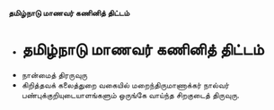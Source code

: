 **தமிழ்நாடு மாணவர் கணினித் திட்டம்**
- # தமிழ்நாடு மாணவர் கணினித் திட்டம்
- நான்மைத் திரருவுரு
- கிறித்தவக் கலைத்துறை வகையில் மறைந்திருமாணாக்கர் நால்வர் பண்புக்குறியுடையாளங்களும் ஒருங்கே வாய்ந்த சிறகுடைத் திருவுரு.

